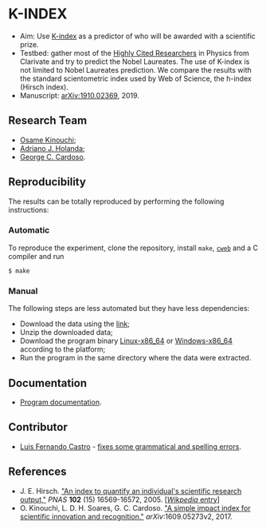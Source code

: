 # K-INDEX

- Aim: Use [K-index](https://arxiv.org/abs/1609.05273v2) as a predictor of who will be awarded with a scientific prize.
- Testbed: gather most of the [Highly Cited Researchers](https://hcr.clarivate.com/) in Physics from Clarivate
  	   and try to predict the Nobel Laureates. The use of K-index is not limited to Nobel Laureates prediction.
	   We compare the results with the standard scientometric index used by Web of Science, the
	   h-index (Hirsch index).
- Manuscript: [arXiv:1910.02369](https://arxiv.org/abs/1910.02369), 2019.

## Research Team

- [Osame Kinouchi](https://publons.com/researcher/1537219/osame-kinouchi/);
- [Adriano J. Holanda](https://publons.com/researcher/1343572/adriano-de-jesus-holanda/);
- [George C. Cardoso](https://publons.com/researcher/1515858/george-c-cardoso/).

## Reproducibility

The results can be totally reproduced by performing the following instructions:

### Automatic

To reproduce the experiment, clone the repository, install `make`,
[`cweb`](https://www-cs-faculty.stanford.edu/~knuth/cweb.html) and a C
compiler and run

````
$ make
````

### Manual

The following steps are less automated but they have less dependencies:

- Download the data using the [link](https://drive.google.com/uc?export=download&id=1yuaGztX44jec657z_mSRcVv4cWG1sBaG);
- Unzip the downloaded data;
- Download the program binary [Linux-x86_64](k-index) or
  [Windows-x86_64](k-index.exe) according to the platform;
- Run the program in the same directory where the data were extracted.

## Documentation

- [Program documentation](k-nobel.pdf).

## Contributor

- [Luis Fernando Castro](https://github.com/ferdox2) - [fixes some
  grammatical and spelling
  errors](https://github.com/ajholanda/k-index/pull/9/).

## References

- J. E. Hirsch. ["An index to quantify an individual's scientific
research output,"](https://www.pnas.org/content/102/46/16569) *PNAS*
**102** (15) 16569-16572, 2005. [[*Wikpedia*
entry](https://en.wikipedia.org/wiki/H-index)]
- O. Kinouchi, L. D. H. Soares, G. C. Cardoso. ["A simple
impact index for scientific innovation and
recognition,"](https://arxiv.org/abs/1609.05273v2)
*arXiv*:1609.05273v2, 2017.
